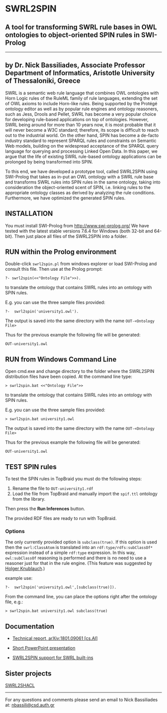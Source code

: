 # SWRL2SPIN
## A tool for transforming SWRL rule bases in OWL ontologies to object-oriented SPIN rules in SWI-Prolog
----------------------------------------------------------------------------------------------------------------
by Dr. Nick Bassiliades, Associate Professor
Department of Informatics, Aristotle University of Thessaloniki, Greece
----------------------------------------------------------------------------------------------------------------
SWRL is a semantic web rule language that combines OWL ontologies with Horn Logic rules of the RuleML family of rule languages, extending the set of OWL axioms to include Horn-like rules. Being supported by the Protégé ontology editor as well as by popular rule engines and ontology reasoners, such as Jess, Drools and Pellet, SWRL has become a very popular choice for developing rule-based applications on top of ontologies. However, SWRL being around for more than 10 years now, it is most probable that it will never become a W3C standard; therefore, its scope is difficult to reach out to the industrial world. On the other hand, SPIN has become a de-facto industry standard to represent SPARQL rules and constraints on Semantic Web models, building on the widespread acceptance of the SPARQL query language for querying and processing Linked Open Data. In this paper, we argue that the life of existing SWRL rule-based ontology applications can be prolonged by being transformed into SPIN.

To this end, we have developed a prototype tool, called SWRL2SPIN using SWI-Prolog that takes as in-put an OWL ontology with a SWRL rule base and transforms SWRL rules into SPIN rules in the same ontology, taking into consideration the object-oriented scent of SPIN, i.e. linking rules to the appropriate ontology classes as derived by analyzing the rule conditions. Furthermore, we have optimized the generated SPIN rules.

## INSTALLATION

You must install SWI-Prolog from http://www.swi-prolog.org/
We have tested with the latest stable versions 7.6.4 for Windows (both 32-bit and 64-bit).
Then just place all files of the SWRL2SPIN into a folder.

## RUN within the Prolog environment

Double-click `swrl2spin.pl` from windows explorer or load SWI-Prolog and consult this file.
Then use at the Prolog prompt:

    ?- swrl2spin(<<"Ontology File">>).

to translate the ontology that contains SWRL rules into an ontology with SPIN rules.

E.g. you can use the three sample files provided:

    ?-  swrl2spin('university1.owl').

The output is saved into the same directory with the name
`OUT-<Ontology File>`

Thus for the previous example the following file will be generated:

    OUT-university1.owl

## RUN from Windows Command Line

Open cmd.exe and change directory to the folder where the SWRL2SPIN distribution files have been copied.
At the command line type:

    > swrl2spin.bat <<"Ontology File">>

to translate the ontology that contains SWRL rules into an ontology with SPIN rules.

E.g. you can use the three sample files provided:

    > swrl2spin.bat university1.owl

The output is saved into the same directory with the name
`OUT-<Ontology File>`

Thus for the previous example the following file will be generated:

    OUT-university1.owl

## TEST SPIN rules

To test the SPIN rules in TopBraid you must do the following steps:
1) Rename the file to `OUT-university1.rdf`
2) Load the file from TopBraid and manually import the `spif.ttl` ontology from the library.

Then press the **Run Inferences** button.

The provided RDF files are ready to run with TopBraid.

### Options

The only currently provided option is `subclass(true)`.
If this option is used then the `swrl:ClassAtom` is translated into an `rdf:type/rdfs:subClassOf*` expression instead of a simple `rdf:type` expression.
In this way, `owl:subClassOf` reasoning is performed and there is no need to use a reasoner just for that in the rule engine.
(This feature was suggested by [Holger Knublauch](https://github.com/HolgerKnublauch).)

example use:

    ?-  swrl2spin('university1.owl',[subclass(true)]).

From the command line, you can place the options right after the ontology file, e.g.:

    > swrl2spin.bat university1.owl subclass(true)

## Documentation

* [Technical report, arXiv:1801.09061 [cs.AI]](https://arxiv.org/abs/1801.09061)

* [Short PowerPoint presentation](http://intelligence.csd.auth.gr/files/SWRL2SPIN.pptx)

* [SWRL2SPIN support for SWRL built-ins](http://intelligence.csd.auth.gr/files/SWRL2SPIN-builtins.pdf)

## Sister projects

[SWRL2SHACL](https://github.com/nbassili/SWRL2SHACL)

---------------------
For any questions and comments please send an email to Nick Bassiliades at: nbassili@csd.auth.gr
